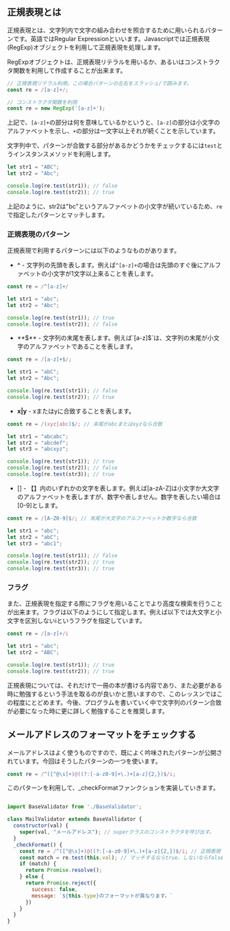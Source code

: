 ## 正規表現とは

正規表現とは、文字列内で文字の組み合わせを照合するために用いられるパターンです。英語ではRegular Expressionといいます。Javascriptでは正規表現(RegExp)オブジェクトを利用して正規表現を処理します。

RegExpオブジェクトは、正規表現リテラルを用いるか、あるいはコンストラクタ関数を利用して作成することが出来ます。

```javascript
// 正規表現リテラル利用。この場合パターンの左右をスラッシュ/で囲みます。
const re = /[a-z]+/;

// コンストラクタ関数を利用
const re = new RegExp('[a-z]+');
```

上記で、`[a-z]+`の部分は何を意味しているかというと、`[a-z]`の部分は小文字のアルファベットを示し、`+`の部分は一文字以上それが続くことを示しています。

文字列中で、パターンが合致する部分があるかどうかをチェックするには`test`とうインスタンスメソッドを利用します。

```javascript
let str1 = "ABC";
let str2 = "Abc";

console.log(re.test(str1)); // false
console.log(re.test(str2)); // true
```

上記のように、str2は"bc"というアルファベットの小文字が続いているため、`re`で指定したパターンとマッチします。

### 正規表現のパターン

正規表現で利用するパターンには以下のようなものがあります。

- **^** - 文字列の先頭を表します。例えば`^[a-z]+`の場合は先頭のすぐ後にアルファベットの小文字が1文字以上来ることを表します。

```javascript
const re = /^[a-z]+/

let str1 = "abc";
let str2 = "Abc";

console.log(re.test(str1)); // true
console.log(re.test(str2)); // false
```

- **$** - 文字列の末尾を表します。例えば`[a-z]$`は、文字列の末尾が小文字のアルファベットであることを表します。

```javascript
const re = /[a-z]+$/;

let str1 = "abC";
let str2 = "Abc";

console.log(re.test(str1)); // false
console.log(re.test(str2)); // true
```

- **x|y** - xまたはyに合致することを表します。

```javascript
const re = /(xyz|abc)$/; // 末尾がabcまたはxyzなら合致

let str1 = "abcabc";
let str2 = "abcdef";
let str3 = "abcxyz";

console.log(re.test(str1)); // true
console.log(re.test(str2)); // false
console.log(re.test(str3)); // true
```

- [] - 【】内のいずれかの文字を表します。例えば[a-zA-Z]は小文字か大文字のアルファベットを表しますが、数字や表しません。数字を表したい場合は[0-9]とします。


```javascript
const re = /[A-Z0-9]$/; // 末尾が大文字のアルファベットか数字なら合致

let str1 = "abc";
let str2 = "abC";
let str3 = "abc1";

console.log(re.test(str1)); // false
console.log(re.test(str2)); // true
console.log(re.test(str3)); // true
```

### フラグ

また、正規表現を指定する際にフラグを用いることでより高度な検索を行うことが出来ます。フラグは以下のようにして指定します。例えば以下では大文字と小文字を区別しないiというフラグを指定しています。

```javascript
const re = /[a-z]+/i

let str1 = "abc";
let str2 = "ABC";

console.log(re.test(str1)); // true
console.log(re.test(str2)); // true
```


正規表現については、それだけで一冊の本が書ける内容であり、また必要がある時に勉強するという手法を取るのが良いかと思いますので、このレッスンではこの程度にとどめます。今後、プログラムを書いていく中で文字列のパターン合致が必要になった時に更に詳しく勉強することを推奨します。


## メールアドレスのフォーマットをチェックする

メールアドレスはよく使うものですので、既によく吟味されたパターンが公開されています。今回はそうしたパターンの一つを使います。

```javascript
const re = /^([^@\s]+)@((?:[-a-z0-9]+\.)+[a-z]{2,})$/i;
```

このパターンを利用して、_checkFormatファンクションを実装していきます。


```javascript

import BaseValidator from './BaseValidator';

class MailValidator extends BaseVallidator {
  constructor(val) {
    super(val, "メールアドレス"); // superクラスのコンストラクタを呼び出す。
  }
  _checkFormat() {
    const re = /^([^@\s]+)@((?:[-a-z0-9]+\.)+[a-z]{2,})$/i; // 正規表現
    const match = re.test(this.val); // マッチするならtrue、しないならfalseを返す。
    if (match) {
      return Promise.resolve();
    } else {
      return Promise.reject({
        success: false,
        message: `${this.type}のフォーマットが異なります。`
      })
    }
  }
}
```
